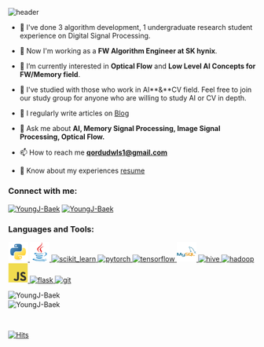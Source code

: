 ![header](https://capsule-render.vercel.app/api?type=soft&color=auto&height=150&section=header&text=YoungjinBaek&fontSize=70&animation=twinkling)


- 🔭 I've done 3 algorithm development, 1 undergraduate research student experience on Digital Signal Processing.     
- 🔭 Now I'm working as a **FW Algorithm Engineer at SK hynix**.     

- 🌱 I’m currently interested in **Optical Flow** and **Low Level AI Concepts for FW/Memory field**.      

- 👯 I've studied with those who work in AI**&**CV field. Feel free to join our study group for anyone who are willing to study AI or CV in depth.   

- 📝 I regularly write articles on [Blog](https://searching-fundamental.tistory.com/)     

<!--
**YoungJ-Baek/YoungJ-Baek** is a ✨ _special_ ✨ repository because its `README.md` (this file) appears on your GitHub profile.
-->

- 💬 Ask me about **AI, Memory Signal Processing, Image Signal Processing, Optical Flow.**

- 📫 How to reach me **qordudwls1@gmail.com**

- 📄 Know about my experiences [resume](https://pool-eclipse-f5f.notion.site/Youngjin-Baek-s-Home-bb74383cf9974828931df183d63b0f7d)

<h3 align="left">Connect with me:</h3>
<p align="left">
<a href="https://www.linkedin.com/in/youngjin-b-03b2bb213/" target="blank"><img align="center" src="https://cdn.jsdelivr.net/npm/simple-icons@3.0.1/icons/linkedin.svg" alt="YoungJ-Baek" height="30" width="40" /></a>
<a href="https://www.instagram.com/youngj_baek/" target="blank"><img align="center" src="https://cdn.jsdelivr.net/npm/simple-icons@3.0.1/icons/instagram.svg" alt="YoungJ-Baek" height="30" width="40" /></a>


<h3 align="left">Languages and Tools:</h3>
<p align="left"> 
  <a href="https://www.python.org" target="_blank"> <img src="https://raw.githubusercontent.com/devicons/devicon/master/icons/python/python-original.svg" alt="python" width="40" height="40"/> </a>
  <a href="https://www.java.com" target="_blank"> <img src="https://raw.githubusercontent.com/devicons/devicon/master/icons/java/java-original.svg" alt="java" width="40" height="40"/> </a> 
  <a href="https://scikit-learn.org/" target="_blank"> <img src="https://upload.wikimedia.org/wikipedia/commons/0/05/Scikit_learn_logo_small.svg" alt="scikit_learn" width="40" height="40"/> </a>
  <a href="https://pytorch.org/" target="_blank"> <img src="https://www.vectorlogo.zone/logos/pytorch/pytorch-icon.svg" alt="pytorch" width="40" height="40"/> </a>  
   <a href="https://www.tensorflow.org" target="_blank"> <img src="https://www.vectorlogo.zone/logos/tensorflow/tensorflow-icon.svg" alt="tensorflow" width="40" height="40"/> </a>
  <a href="https://www.mysql.com/" target="_blank"> <img src="https://raw.githubusercontent.com/devicons/devicon/master/icons/mysql/mysql-original-wordmark.svg" alt="mysql" width="40" height="40"/> </a>
  <a href="https://hive.apache.org/" target="_blank"> <img src="https://www.vectorlogo.zone/logos/apache_hive/apache_hive-icon.svg" alt="hive" width="40" height="40"/> </a> 
  <a href="https://hadoop.apache.org/" target="_blank"> <img src="https://www.vectorlogo.zone/logos/apache_hadoop/apache_hadoop-icon.svg" alt="hadoop" width="40" height="40"/> </a>
  <a href="https://developer.mozilla.org/en-US/docs/Web/JavaScript" target="_blank"> <img src="https://raw.githubusercontent.com/devicons/devicon/master/icons/javascript/javascript-original.svg" alt="javascript" width="40" height="40"/> </a> 
  <a href="https://flask.palletsprojects.com/" target="_blank"> <img src="https://www.vectorlogo.zone/logos/pocoo_flask/pocoo_flask-icon.svg" alt="flask" width="40" height="40"/> </a> 
  <a href="https://git-scm.com/" target="_blank"> <img src="https://www.vectorlogo.zone/logos/git-scm/git-scm-icon.svg" alt="git" width="40" height="40"/> </a> </p>


<p><img align="left" src="https://github-readme-stats.vercel.app/api?username=YoungJ-Baek&show_icons=true&locale=en" alt="YoungJ-Baek" width="500" height"300" /></p>  
<p>&nbsp;<img align="center" src="https://github-readme-stats.vercel.app/api/top-langs?username=YoungJ-Baek&show_icons=true&locale=en&layout=compact" alt="YoungJ-Baek" width="500" height"300"  /></p>   
<br>

[![Hits](https://hits.seeyoufarm.com/api/count/incr/badge.svg?url=https%3A%2F%2Fgithub.com%2FYoungJ-Baek&count_bg=%23ED6DA3&title_bg=%2386757E&icon=github.svg&icon_color=%23E1DEDE&title=hits&edge_flat=false)](https://hits.seeyoufarm.com)      
